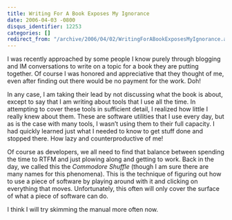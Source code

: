 ```yaml
---
title: Writing For A Book Exposes My Ignorance
date: 2006-04-03 -0800
disqus_identifier: 12253
categories: []
redirect_from: "/archive/2006/04/02/WritingForABookExposesMyIgnorance.aspx/"
---
```


I was recently approached by some people I know purely through blogging
and IM conversations to write on a topic for a book they are putting
together. Of course I was honored and appreciative that they thought of
me, even after finding out there would be no payment for the work. Doh!

In any case, I am taking their lead by not discussing what the book is
about, except to say that I am writing about tools that I use all the
time. In attempting to cover these tools in sufficient detail, I
realized how little I really knew about them. These are software
utilities that I use every day, but as is the case with many tools, I
wasn’t using them to their full capacity. I had quickly learned just
what I needed to know to get stuff done and stopped there. How lazy and
counterproductive of me!

Of course as developers, we all need to find that balance between
spending the time to RTFM and just plowing along and getting to work.
Back in the day, we called this the *Commodore Shuffle* (though I am
sure there are many names for this phenomena). This is the technique of
figuring out how to use a piece of software by playing around with it
and clicking on everything that moves. Unfortunately, this often will
only cover the surface of what a piece of software can do.

I think I will try skimming the manual more often now.

